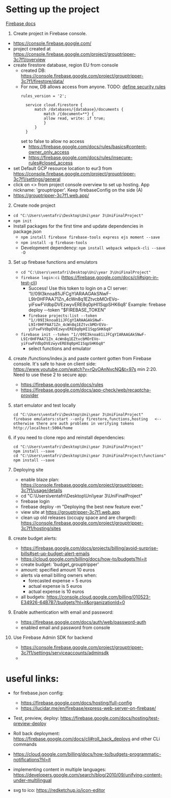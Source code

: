 # Setting up the project 

[Firebase docs](https://firebase.google.com/docs/web/setup)

1) Create project in Firebase console. 
  - https://console.firebase.google.com/ 
  - project created at https://console.firebase.google.com/project/grouptripper-3c7f1/overview
  - create firestore database, region EU from console
    - created DB: https://console.firebase.google.com/project/grouptripper-3c7f1/firestore/data/
    - For now, DB allows access from anyone. TODO: [define security rules](https://firebase.google.com/docs/rules/get-started?hl=en)
      ```
      rules_version = '2';

        service cloud.firestore {
            match /databases/{database}/documents {
                match /{document=**} {
                allow read, write: if true;
                }
            }
        }
      ```
      set to false to allow no access
      - https://firebase.google.com/docs/rules/basics#content-owner_only_access
      - https://firebase.google.com/docs/rules/insecure-rules#closed_access
  - set Default GCP resource location to eur3 from https://console.firebase.google.com/project/grouptripper-3c7f1/settings/general
  - click on <> from project console overview to set up hosting. App nickname: 'grouptripper'. Keep firebaseConfig on the side (A)
  - https://grouptripper-3c7f1.web.app/
2) Create node project 
  - `cd "C:\Users\ventafri\Desktop\Uni\year 3\UniFinalProject"`
  - `npm init`
  - Install packages for the first time and update dependencies in package.json
    - `npm install firebase firebase-tools express ejs moment --save`
    - `npm install -g firebase-tools`
    - Development dependency: `npm install webpack webpack-cli --save -D`
3) Set up firebase functions and emulators
   - `cd "C:\Users\ventafri\Desktop\Uni\year 3\UniFinalProject"`
   - `firebase login:ci` (https://firebase.google.com/docs/cli#sign-in-test-cli)
     - Success! Use this token to login on a CI server: '1//09I3knoa81iJFCgYIARAAGAkSNwF-L9Ir0HFPAA71Zn_4cWn8q1EZtvcbMOrEVo-yiFswFVdbpDVEzwyvERE8q0pHI1SqpSHK6q8' Example: firebase deploy --token "$FIREBASE_TOKEN"
     - `firebase projects:list --token "1//09I3knoa81iJFCgYIARAAGAkSNwF-L9Ir0HFPAA71Zn_4cWn8q1EZtvcbMOrEVo-yiFswFVdbpDVEzwyvERE8q0pHI1SqpSHK6q8"`
   - `firebase init --token "1//09I3knoa81iJFCgYIARAAGAkSNwF-L9Ir0HFPAA71Zn_4cWn8q1EZtvcbMOrEVo-yiFswFVdbpDVEzwyvERE8q0pHI1SqpSHK6q8"`
     - select functions and emulator
4) create /functions/index.js and paste content gotten from Firebase console. It's safe to have on client side: https://www.youtube.com/watch?v=rQvOAnNvcNQ&t=97s min 2:20. Need to use these 2 to secure app:
   - https://firebase.google.com/docs/rules
   - https://firebase.google.com/docs/app-check/web/recaptcha-provider 

5) start emulator and test locally
    ```
    cd "C:\Users\ventafri\Desktop\Uni\year 3\UniFinalProject"
    firebase emulators:start --only firestore,functions,hosting   <-- otherwise there are auth problems in verifying tokens
    http://localhost:5004/home
    ```
5) if you need to clone repo and reinstall dependencies:
   ```
   cd "C:\Users\ventafri\Desktop\Uni\year 3\UniFinalProject"
   npm install --save 
   cd "C:\Users\ventafri\Desktop\Uni\year 3\UniFinalProject\functions"
   npm install --save 
   ```

6) Deploying site
   - enable blaze plan: https://console.firebase.google.com/project/grouptripper-3c7f1/usage/details
   - cd "C:\Users\ventafri\Desktop\Uni\year 3\UniFinalProject"
   - firebase login 
   - firebase deploy -m "Deploying the best new feature ever."
   - view site at https://grouptripper-3c7f1.web.app
   - clean up old releases (occupy space and are charged): https://console.firebase.google.com/project/grouptripper-3c7f1/hosting/sites

7) create budget alerts:
   - https://firebase.google.com/docs/projects/billing/avoid-surprise-bills#set-up-budget-alert-emails 
   - https://cloud.google.com/billing/docs/how-to/budgets?hl=it
   - create budget: 'budget_grouptripper'
   - amount: specified amount 10 euros
   - alerts via email billing owners when: 
     - forecasted expense = 5 euros
     - actual expense is 5 euros
     - actual expense is 10 euros
   - all budgets: https://console.cloud.google.com/billing/010523-E34926-64B7B7/budgets?hl=it&organizationId=0

8) Enable authentication with email and password:
   - https://firebase.google.com/docs/auth/web/password-auth
   - enabled email and password from console
9) Use Firebase Admin SDK for backend
    - https://console.firebase.google.com/project/grouptripper-3c7f1/settings/serviceaccounts/adminsdk
    - 

# useful links: 

- for firebase.json config: 
  - https://firebase.google.com/docs/hosting/full-config 
  - https://lucidar.me/en/firebase/express-web-server-on-firebase/ 

- Test, preview, deploy: https://firebase.google.com/docs/hosting/test-preview-deploy 
- Roll back deployment: https://firebase.google.com/docs/cli#roll_back_deploys and other CLi commands
- https://cloud.google.com/billing/docs/how-to/budgets-programmatic-notifications?hl=it
- implementing content in multiple languages: https://developers.google.com/search/blog/2010/09/unifying-content-under-multilingual
- svg to ico: https://redketchup.io/icon-editor









